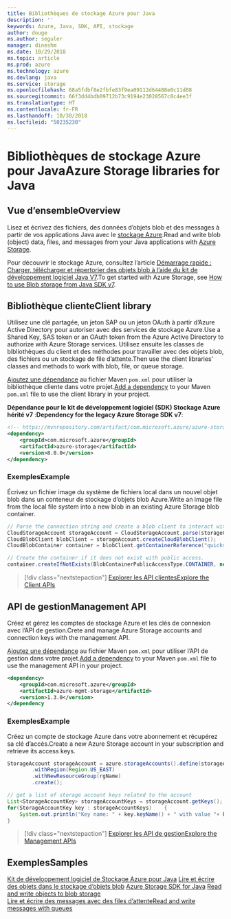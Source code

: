 ```yaml
---
title: Bibliothèques de stockage Azure pour Java
description: ''
keywords: Azure, Java, SDK, API, stockage
author: douge
ms.author: seguler
manager: dineshm
ms.date: 10/29/2018
ms.topic: article
ms.prod: azure
ms.technology: azure
ms.devlang: java
ms.service: storage
ms.openlocfilehash: 68a5fdbf8e2fbfe83f9ea09112d64488e0c11d08
ms.sourcegitcommit: 66f3dd4bdb09712b73c9194e23028567c0c4ee3f
ms.translationtype: HT
ms.contentlocale: fr-FR
ms.lasthandoff: 10/30/2018
ms.locfileid: "50235230"
---
```

# <a name="azure-storage-libraries-for-java"></a><span data-ttu-id="1e938-103">Bibliothèques de stockage Azure pour Java</span><span class="sxs-lookup"><span data-stu-id="1e938-103">Azure Storage libraries for Java</span></span>

## <a name="overview"></a><span data-ttu-id="1e938-104">Vue d’ensemble</span><span class="sxs-lookup"><span data-stu-id="1e938-104">Overview</span></span>

<span data-ttu-id="1e938-105">Lisez et écrivez des fichiers, des données d’objets blob et des messages à partir de vos applications Java avec le [stockage Azure](/azure/storage/storage-introduction).</span><span class="sxs-lookup"><span data-stu-id="1e938-105">Read and write blob (object) data, files, and messages from your Java applications with [Azure Storage](/azure/storage/storage-introduction).</span></span>

<span data-ttu-id="1e938-106">Pour découvrir le stockage Azure, consultez l’article [Démarrage rapide : Charger, télécharger et répertorier des objets blob à l’aide du kit de développement logiciel Java V7](/azure/storage/blobs/storage-quickstart-blobs-java).</span><span class="sxs-lookup"><span data-stu-id="1e938-106">To get started with Azure Storage, see [How to use Blob storage from Java SDK v7](/azure/storage/blobs/storage-quickstart-blobs-java).</span></span>

## <a name="client-library"></a><span data-ttu-id="1e938-107">Bibliothèque cliente</span><span class="sxs-lookup"><span data-stu-id="1e938-107">Client library</span></span>

<span data-ttu-id="1e938-108">Utilisez une clé partagée, un jeton SAP ou un jeton OAuth à partir d’Azure Active Directory pour autoriser avec des services de stockage Azure.</span><span class="sxs-lookup"><span data-stu-id="1e938-108">Use a Shared Key, SAS token or an OAuth token from the Azure Active Directory to authorize with Azure Storage services.</span></span> <span data-ttu-id="1e938-109">Utilisez ensuite les classes de bibliothèques du client et des méthodes pour travailler avec des objets blob, des fichiers ou un stockage de file d’attente.</span><span class="sxs-lookup"><span data-stu-id="1e938-109">Then use the client libraries' classes and methods to work with blob, file, or queue storage.</span></span> 

<span data-ttu-id="1e938-110">[Ajoutez une dépendance](https://maven.apache.org/guides/getting-started/index.html#How_do_I_use_external_dependencies) au fichier Maven `pom.xml` pour utiliser la bibliothèque cliente dans votre projet.</span><span class="sxs-lookup"><span data-stu-id="1e938-110">[Add a dependency](https://maven.apache.org/guides/getting-started/index.html#How_do_I_use_external_dependencies) to your Maven `pom.xml` file to use the client library in your project.</span></span>   

<span data-ttu-id="1e938-111">**Dépendance pour le kit de développement logiciel (SDK) Stockage Azure hérité v7** :</span><span class="sxs-lookup"><span data-stu-id="1e938-111">**Dependency for the legacy Azure Storage SDK v7**:</span></span>
```XML
<!-- https://mvnrepository.com/artifact/com.microsoft.azure/azure-storage -->
<dependency>
    <groupId>com.microsoft.azure</groupId>
    <artifactId>azure-storage</artifactId>
    <version>8.0.0</version>
</dependency>
```

### <a name="example"></a><span data-ttu-id="1e938-112">Exemples</span><span class="sxs-lookup"><span data-stu-id="1e938-112">Example</span></span>

<span data-ttu-id="1e938-113">Écrivez un fichier image du système de fichiers local dans un nouvel objet blob dans un conteneur de stockage d’objets blob Azure.</span><span class="sxs-lookup"><span data-stu-id="1e938-113">Write an image file from the local file system into a new blob in an existing Azure Storage blob container.</span></span>


```java
// Parse the connection string and create a blob client to interact with Blob storage
CloudStorageAccount storageAccount = CloudStorageAccount.parse(storageConnectionString);
CloudBlobClient blobClient = storageAccount.createCloudBlobClient();
CloudBlobContainer container = blobClient.getContainerReference("quickstartcontainer");

// Create the container if it does not exist with public access.
container.createIfNotExists(BlobContainerPublicAccessType.CONTAINER, new BlobRequestOptions(), new OperationContext());         
```

> [!div class="nextstepaction"]
> [<span data-ttu-id="1e938-114">Explorer les API clientes</span><span class="sxs-lookup"><span data-stu-id="1e938-114">Explore the Client APIs</span></span>](/java/api/overview/azure/storage/client)

## <a name="management-api"></a><span data-ttu-id="1e938-115">API de gestion</span><span class="sxs-lookup"><span data-stu-id="1e938-115">Management API</span></span>

<span data-ttu-id="1e938-116">Créez et gérez les comptes de stockage Azure et les clés de connexion avec l’API de gestion.</span><span class="sxs-lookup"><span data-stu-id="1e938-116">Crete and manage Azure Storage accounts and connection keys with the management API.</span></span>

<span data-ttu-id="1e938-117">[Ajoutez une dépendance](https://maven.apache.org/guides/getting-started/index.html#How_do_I_use_external_dependencies) au fichier Maven `pom.xml` pour utiliser l’API de gestion dans votre projet.</span><span class="sxs-lookup"><span data-stu-id="1e938-117">[Add a dependency](https://maven.apache.org/guides/getting-started/index.html#How_do_I_use_external_dependencies) to your Maven `pom.xml` file to use the management API in your project.</span></span>  

```XML
<dependency>
    <groupId>com.microsoft.azure</groupId>
    <artifactId>azure-mgmt-storage</artifactId>
    <version>1.3.0</version>
</dependency
```   

### <a name="example"></a><span data-ttu-id="1e938-118">Exemples</span><span class="sxs-lookup"><span data-stu-id="1e938-118">Example</span></span>

<span data-ttu-id="1e938-119">Créez un compte de stockage Azure dans votre abonnement et récupérez sa clé d’accès.</span><span class="sxs-lookup"><span data-stu-id="1e938-119">Create a new Azure Storage account in your subscription and retrieve its access keys.</span></span>

```java
StorageAccount storageAccount = azure.storageAccounts().define(storageAccountName)
        .withRegion(Region.US_EAST)
        .withNewResourceGroup(rgName)
        .create();

// get a list of storage account keys related to the account
List<StorageAccountKey> storageAccountKeys = storageAccount.getKeys();
for(StorageAccountKey key : storageAccountKeys)    {
    System.out.println("Key name: " + key.keyName() + " with value "+ key.value());
}
```

> [!div class="nextstepaction"]
> [<span data-ttu-id="1e938-120">Explorer les API de gestion</span><span class="sxs-lookup"><span data-stu-id="1e938-120">Explore the Management APIs</span></span>](/java/api/overview/azure/storage/management)


## <a name="samples"></a><span data-ttu-id="1e938-121">Exemples</span><span class="sxs-lookup"><span data-stu-id="1e938-121">Samples</span></span>

<span data-ttu-id="1e938-122">[Kit de développement logiciel de Stockage Azure pour Java](https://github.com/azure/azure-storage-java)
[Lire et écrire des objets dans le stockage d’objets blob](https://github.com/Azure-Samples/storage-blobs-java-v10-quickstart) </span><span class="sxs-lookup"><span data-stu-id="1e938-122">[Azure Storage SDK for Java](https://github.com/azure/azure-storage-java)
[Read and write objects to blob storage](https://github.com/Azure-Samples/storage-blobs-java-v10-quickstart) </span></span>  
[<span data-ttu-id="1e938-123">Lire et écrire des messages avec des files d’attente</span><span class="sxs-lookup"><span data-stu-id="1e938-123">Read and write messages with queues</span></span>](https://github.com/Azure-Samples/storage-queue-java-getting-started)   
